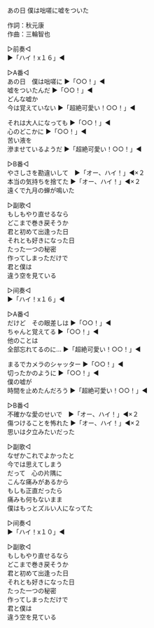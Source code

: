 あの日 僕は咄嗟に嘘をついた  
  
作詞：秋元康  
作曲：三輪智也  
  
▷前奏◁  
▶「ハイ！x１６」◀   
  
▷A番◁  
あの日　僕は咄嗟に ▶「○○！」◀   
嘘をついたんだ ▶「○○！」◀   
どんな嘘か  
今は覚えていない ▶「超絶可愛い！○○！」◀   
  
それは大人になっても ▶「○○！」◀   
心のどこかに ▶「○○！」◀   
苦い液を  
滲ませているようだ ▶「超絶可愛い！○○！」◀   
  
▷B番◁  
やさしさを勘違いして　▶「オー、ハイ！」◀×２   
本当の気持ちを捨てた ▶「オー、ハイ！」◀×２   
遠くで九月の蝉が鳴いた  
  
▷副歌◁  
もしもやり直せるなら  
どこまで巻き戻そうか  
君と初めて出逢った日  
それとも好きになった日  
たった一つの秘密  
作ってしまっただけで  
君と僕は  
違う空を見ている  
  
▷间奏◁  
▶「ハイ！x１６」◀   
  
▷A番◁  
だけど　その眼差しは ▶「○○！」◀   
ちゃんと覚えてる ▶「○○！」◀   
他のことは  
全部忘れてるのに… ▶「超絶可愛い！○○！」◀   
  
まるでカメラのシャッター ▶「○○！」◀   
切ったかのように ▶「○○！」◀   
僕の嘘が  
時間を止めたんだろう ▶「超絶可愛い！○○！」◀   
  
▷B番◁  
不確かな愛のせいで　▶「オー、ハイ！」◀×２   
傷つけることを怖れた ▶「オー、ハイ！」◀×２   
思いは夕立みたいだった  
  
▷副歌◁  
なぜかこれでよかったと  
今では思えてしまう  
だって　心の片隅に  
こんな痛みがあるから  
もしも正直だったら  
痛みも何もないまま  
僕はもっとズルい人になってた  
  
▷间奏◁  
▶「ハイ！x１０」◀   
  
▷副歌◁  
もしもやり直せるなら  
どこまで巻き戻そうか  
君と初めて出逢った日  
それとも好きになった日  
たった一つの秘密  
作ってしまっただけで  
君と僕は  
違う空を見ている  
